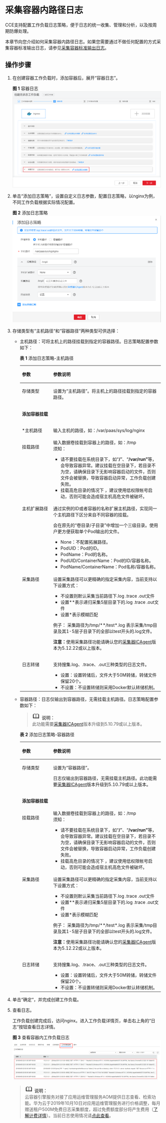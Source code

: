 # 采集容器内路径日志<a name="cce_01_0018"></a>

CCE支持配置工作负载日志策略，便于日志的统一收集、管理和分析，以及按周期防爆处理。

本章节向您介绍如何采集容器内路径日志。如果您需要通过不做任何配置的方式采集容器标准输出日志，请参见[采集容器标准输出日志](采集容器标准输出日志.md)。

## 操作步骤<a name="section1951732710"></a>

1.  在创建容器工作负载时，添加容器后，展开“容器日志”。

    **图 1**  容器日志<a name="fig9255141895912"></a>  
    ![](figures/容器日志.png "容器日志")

2.  单击“添加日志策略“，设置自定义日志参数，配置日志策略，以nginx为例，不同工作负载根据实际情况配置。

    **图 2**  添加日志策略<a name="fig278622318155"></a>  
    ![](figures/添加日志策略.png "添加日志策略")

3.  存储类型有“主机路径“和“容器路径“两种类型可供选择：
    -   主机路径：可将主机上的路径挂载到指定的容器路径。日志策略配置参数如下：

        **表 1**  添加日志策略-主机路径

        <a name="table115901715550"></a>
        <table><thead align="left"><tr id="row45851074554"><th class="cellrowborder" valign="top" width="22.12%" id="mcps1.2.3.1.1"><p id="p115843785517"><a name="p115843785517"></a><a name="p115843785517"></a>参数</p>
        </th>
        <th class="cellrowborder" valign="top" width="77.88000000000001%" id="mcps1.2.3.1.2"><p id="p12584573550"><a name="p12584573550"></a><a name="p12584573550"></a>参数说明</p>
        </th>
        </tr>
        </thead>
        <tbody><tr id="row1458511725510"><td class="cellrowborder" valign="top" width="22.12%" headers="mcps1.2.3.1.1 "><p id="p115855785514"><a name="p115855785514"></a><a name="p115855785514"></a>存储类型</p>
        </td>
        <td class="cellrowborder" valign="top" width="77.88000000000001%" headers="mcps1.2.3.1.2 "><p id="p058514725519"><a name="p058514725519"></a><a name="p058514725519"></a>设置为“主机路径”。将主机上的路径挂载到指定的容器路径。</p>
        </td>
        </tr>
        <tr id="row75867795518"><td class="cellrowborder" colspan="2" valign="top" headers="mcps1.2.3.1.1 mcps1.2.3.1.2 "><p id="p75869775515"><a name="p75869775515"></a><a name="p75869775515"></a><strong id="b125866775515"><a name="b125866775515"></a><a name="b125866775515"></a>添加容器挂载</strong></p>
        </td>
        </tr>
        <tr id="row1358135034614"><td class="cellrowborder" valign="top" width="22.12%" headers="mcps1.2.3.1.1 "><p id="p1257415611468"><a name="p1257415611468"></a><a name="p1257415611468"></a>*主机路径</p>
        </td>
        <td class="cellrowborder" valign="top" width="77.88000000000001%" headers="mcps1.2.3.1.2 "><p id="p73591502462"><a name="p73591502462"></a><a name="p73591502462"></a>输入主机的路径，如：/var/paas/sys/log/nginx</p>
        </td>
        </tr>
        <tr id="row19587147165512"><td class="cellrowborder" valign="top" width="22.12%" headers="mcps1.2.3.1.1 "><p id="p1158647155518"><a name="p1158647155518"></a><a name="p1158647155518"></a>挂载路径</p>
        </td>
        <td class="cellrowborder" valign="top" width="77.88000000000001%" headers="mcps1.2.3.1.2 "><div class="p" id="p358711715554"><a name="p358711715554"></a><a name="p358711715554"></a>输入数据卷挂载到容器上的路径，如：/tmp<div class="notice" id="note155879745516"><a name="note155879745516"></a><a name="note155879745516"></a><span class="noticetitle"> 须知： </span><div class="noticebody"><a name="ul14587570556"></a><a name="ul14587570556"></a><ul id="ul14587570556"><li>请不要挂载在系统目录下，如“<strong id="b3586147145513"><a name="b3586147145513"></a><a name="b3586147145513"></a>/</strong>”、“<strong id="b85864714555"><a name="b85864714555"></a><a name="b85864714555"></a>/var/run”</strong>等，会导致容器异常。建议挂载在空目录下，若目录不为空，请确保目录下无影响容器启动的文件，否则文件会被替换，导致容器启动异常，工作负载创建失败。</li><li>挂载高危目录的情况下 ，建议使用低权限帐号启动，否则可能会造成宿主机高危文件被破坏。</li></ul>
        </div></div>
        </div>
        </td>
        </tr>
        <tr id="row6588187135510"><td class="cellrowborder" valign="top" width="22.12%" headers="mcps1.2.3.1.1 "><p id="p758720775520"><a name="p758720775520"></a><a name="p758720775520"></a>主机扩展路径</p>
        </td>
        <td class="cellrowborder" valign="top" width="77.88000000000001%" headers="mcps1.2.3.1.2 "><p id="p15012414486"><a name="p15012414486"></a><a name="p15012414486"></a>通过实例的ID或者容器的名称扩展主机路径，实现同一个主机路径下区分来自不同容器的挂载。</p>
        <p id="p158737185514"><a name="p158737185514"></a><a name="p158737185514"></a>会在原先的“卷目录/子目录”中增加一个三级目录。使用户更方便获取单个<span class="keyword" id="keyword185874755518"><a name="keyword185874755518"></a><a name="keyword185874755518"></a>Pod</span>输出的文件。</p>
        <a name="ul1358877135514"></a><a name="ul1358877135514"></a><ul id="ul1358877135514"><li>None：不配置拓展路径。</li><li>PodUID：Pod的ID。</li><li>PodName：Pod的名称。</li><li>PodUID/ContainerName：Pod的ID/容器名称。</li><li>PodName/ContainerName：Pod名称/容器名称。</li></ul>
        </td>
        </tr>
        <tr id="row1740653212476"><td class="cellrowborder" valign="top" width="22.12%" headers="mcps1.2.3.1.1 "><p id="p84061032144714"><a name="p84061032144714"></a><a name="p84061032144714"></a>采集路径</p>
        </td>
        <td class="cellrowborder" valign="top" width="77.88000000000001%" headers="mcps1.2.3.1.2 "><p id="p157615551480"><a name="p157615551480"></a><a name="p157615551480"></a>设置采集路径可以更精确的指定采集内容，当前支持以下设置方式：</p>
        <a name="ul1676055194810"></a><a name="ul1676055194810"></a><ul id="ul1676055194810"><li>不设置则默认采集当前路径下.log .trace .out文件</li><li>设置**表示递归采集5层目录下的.log .trace .out文件</li><li>设置*表示模糊匹配</li></ul>
        <p id="p197795574820"><a name="p197795574820"></a><a name="p197795574820"></a>例子： 采集路径为/tmp/**/test*.log 表示采集/tmp目录及其1-5层子目录下的全部以test开头的.log文件。</p>
        <p id="p09681112174912"><a name="p09681112174912"></a><a name="p09681112174912"></a><strong id="b1914313301497"><a name="b1914313301497"></a><a name="b1914313301497"></a>注意：</strong>使用采集路径功能请确认您的<a href="https://console.huaweicloud.com/aom/#/apm/agent" target="_blank" rel="noopener noreferrer">采集器ICAgent</a>版本为5.12.22或以上版本。</p>
        </td>
        </tr>
        <tr id="row85891275552"><td class="cellrowborder" valign="top" width="22.12%" headers="mcps1.2.3.1.1 "><p id="p258847105513"><a name="p258847105513"></a><a name="p258847105513"></a>日志转储</p>
        </td>
        <td class="cellrowborder" valign="top" width="77.88000000000001%" headers="mcps1.2.3.1.2 "><p id="p125887745516"><a name="p125887745516"></a><a name="p125887745516"></a>支持搜集.log、.trace、.out三种类型的日志文件。</p>
        <a name="ul155885775512"></a><a name="ul155885775512"></a><ul id="ul155885775512"><li>设置：设置转储后，文件大于50M转储，转储文件保留20个。</li><li>不设置：不设置转储则采用Docker默认转储机制。</li></ul>
        </td>
        </tr>
        </tbody>
        </table>

    -   容器路径：日志仅输出到容器路径，无需挂载主机路径。日志策略配置参数如下：

        >![](public_sys-resources/icon-note.gif) **说明：**   
        >此功能需要[采集器ICAgent](https://console.huaweicloud.com/aom/##/apm/agent)版本升级到5.10.79或以上版本。  

        **表 2**  添加日志策略-容器路径

        <a name="table1940632515364"></a>
        <table><thead align="left"><tr id="row1739912520361"><th class="cellrowborder" valign="top" width="22.08%" id="mcps1.2.3.1.1"><p id="p7399142512364"><a name="p7399142512364"></a><a name="p7399142512364"></a>参数</p>
        </th>
        <th class="cellrowborder" valign="top" width="77.92%" id="mcps1.2.3.1.2"><p id="p1339932553610"><a name="p1339932553610"></a><a name="p1339932553610"></a>参数说明</p>
        </th>
        </tr>
        </thead>
        <tbody><tr id="row12882033163811"><td class="cellrowborder" valign="top" width="22.08%" headers="mcps1.2.3.1.1 "><p id="p148836339383"><a name="p148836339383"></a><a name="p148836339383"></a>存储类型</p>
        </td>
        <td class="cellrowborder" valign="top" width="77.92%" headers="mcps1.2.3.1.2 "><p id="p588363314384"><a name="p588363314384"></a><a name="p588363314384"></a>设置为“容器路径”。</p>
        <p id="p578355915116"><a name="p578355915116"></a><a name="p578355915116"></a>日志仅输出到容器路径，无需挂载主机路径。此功能需要<a href="https://console.huaweicloud.com/aom/#/apm/agent" target="_blank" rel="noopener noreferrer">采集器ICAgent</a>版本升级到5.10.79或以上版本。</p>
        </td>
        </tr>
        <tr id="row1440272519365"><td class="cellrowborder" colspan="2" valign="top" headers="mcps1.2.3.1.1 mcps1.2.3.1.2 "><p id="p164013253366"><a name="p164013253366"></a><a name="p164013253366"></a><strong id="b340182515362"><a name="b340182515362"></a><a name="b340182515362"></a>添加容器挂载</strong></p>
        </td>
        </tr>
        <tr id="row19403122523618"><td class="cellrowborder" valign="top" width="22.08%" headers="mcps1.2.3.1.1 "><p id="p44021125103615"><a name="p44021125103615"></a><a name="p44021125103615"></a>挂载路径</p>
        </td>
        <td class="cellrowborder" valign="top" width="77.92%" headers="mcps1.2.3.1.2 "><div class="p" id="p840332573617"><a name="p840332573617"></a><a name="p840332573617"></a>输入数据卷挂载到容器上的路径，如：/tmp<div class="notice" id="note124031525163613"><a name="note124031525163613"></a><a name="note124031525163613"></a><span class="noticetitle"> 须知： </span><div class="noticebody"><a name="ul540382573617"></a><a name="ul540382573617"></a><ul id="ul540382573617"><li>请不要挂载在系统目录下，如“<strong id="b114023251366"><a name="b114023251366"></a><a name="b114023251366"></a>/</strong>”、“<strong id="b10402162543617"><a name="b10402162543617"></a><a name="b10402162543617"></a>/var/run”</strong>等，会导致容器异常。建议挂载在空目录下，若目录不为空，请确保目录下无影响容器启动的文件，否则文件会被替换，导致容器启动异常，工作负载创建失败。</li><li>挂载高危目录的情况下 ，建议使用低权限帐号启动，否则可能会造成宿主机高危文件被破坏。</li></ul>
        </div></div>
        </div>
        </td>
        </tr>
        <tr id="row14551531205115"><td class="cellrowborder" valign="top" width="22.08%" headers="mcps1.2.3.1.1 "><p id="p17565113815515"><a name="p17565113815515"></a><a name="p17565113815515"></a>采集路径</p>
        </td>
        <td class="cellrowborder" valign="top" width="77.92%" headers="mcps1.2.3.1.2 "><p id="p16565183814512"><a name="p16565183814512"></a><a name="p16565183814512"></a>设置采集路径可以更精确的指定采集内容，当前支持以下设置方式：</p>
        <a name="ul2565133819518"></a><a name="ul2565133819518"></a><ul id="ul2565133819518"><li>不设置则默认采集当前路径下.log .trace .out文件</li><li>设置**表示递归采集5层目录下的.log .trace .out文件</li><li>设置*表示模糊匹配</li></ul>
        <p id="p35651381513"><a name="p35651381513"></a><a name="p35651381513"></a>例子： 采集路径为/tmp/**/test*.log 表示采集/tmp目录及其1-5层子目录下的全部以test开头的.log文件。</p>
        <p id="p145658389518"><a name="p145658389518"></a><a name="p145658389518"></a><strong id="b3565103813511"><a name="b3565103813511"></a><a name="b3565103813511"></a>注意：</strong>使用采集路径功能请确认您的<a href="https://console.huaweicloud.com/aom/#/apm/agent" target="_blank" rel="noopener noreferrer">采集器ICAgent</a>版本为5.12.22或以上版本。</p>
        </td>
        </tr>
        <tr id="row1840532563617"><td class="cellrowborder" valign="top" width="22.08%" headers="mcps1.2.3.1.1 "><p id="p6679643155114"><a name="p6679643155114"></a><a name="p6679643155114"></a>日志转储</p>
        </td>
        <td class="cellrowborder" valign="top" width="77.92%" headers="mcps1.2.3.1.2 "><p id="p86791643145111"><a name="p86791643145111"></a><a name="p86791643145111"></a>支持搜集.log、.trace、.out三种类型的日志文件。</p>
        <a name="ul5679104395112"></a><a name="ul5679104395112"></a><ul id="ul5679104395112"><li>设置：设置转储后，文件大于50M转储，转储文件保留20个。</li><li>不设置：不设置转储则采用Docker默认转储机制。</li></ul>
        </td>
        </tr>
        </tbody>
        </table>

4.  单击“确定“，并完成创建工作负载。
5.  查看日志。

    工作负载创建完成后，访问nginx。进入工作负载详情页，单击右上角的“日志“按钮查看日志详情。

    **图 3**  查看容器内工作负载日志<a name="fig15985123061"></a>  
    ![](figures/查看容器内工作负载日志.png "查看容器内工作负载日志")

    >![](public_sys-resources/icon-note.gif) **说明：**   
    >云容器引擎服务对接了应用运维管理服务AOM提供日志查看、检索功能。华为云于2019年10月10日对应用运维管理服务进行价格调整，每月赠送租户500M免费日志采集额度，超过免费额度部分将产生费用（[了解计费详情](https://www.huaweicloud.com/notice/2018/20190929175154404.html)）。当前日志使用情况请[点此查看](https://console.huaweicloud.com/aom/#/aom/als/setting)。  



